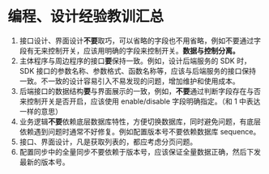 # 编程、设计经验教训汇总

1. 接口设计、界面设计**不要**取巧，可以省略的字段也不用省略，例如不要通过字段有无来控制开关，应该用明确的字段来控制开关。**数据与控制分离。**
2. 主体程序与周边程序的接口**要**保持一致。例如，设计后端服务的 SDK 时，SDK 接口的参数名称、参数格式、函数名称等，应该与后端服务的接口保持一致。不一致的设计容易引入不易发现的问题，增加维护和使用成本。
3. 后端接口的数据结构**要**与界面展示的一致，例如，**不要**通过判断字段存在与否来控制开关是否开启，应该使用 enable/disable 字段明确指定。（和 1 中表达一样的意思）
4. 业务逻辑**不要**依赖底层数据库特性，方便切换数据库，同时避免问题，有底层依赖遇到问题时通常不好修复。例如配置版本号不要依赖数据库 sequence。
5. 接口、界面设计，凡是获取列表的，都应考虑分页问题。
6. 配置同步中的全量同步不要依赖于版本号，应该保证全量数据正确，然后下发最新的版本号。
